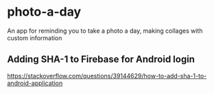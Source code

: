 # photo-a-day
An app for reminding you to take a photo a day, making collages with custom information

## Adding SHA-1 to Firebase for Android login
https://stackoverflow.com/questions/39144629/how-to-add-sha-1-to-android-application
